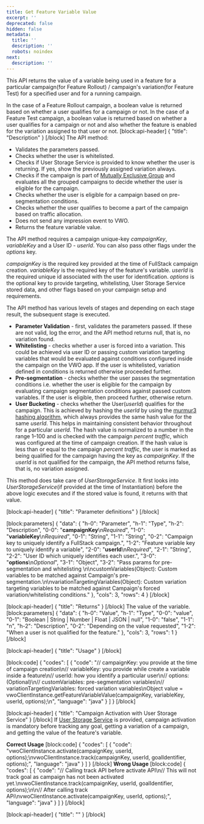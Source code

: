 ```yaml
---
title: Get Feature Variable Value
excerpt: ''
deprecated: false
hidden: false
metadata:
  title: ''
  description: ''
  robots: noindex
next:
  description: ''
---
```

This API returns the value of a variable being used in a feature for a particular campaign(for Feature Rollout) / campaign's variation(for Feature Test) for a specified user and for a running campaign.

In the case of a Feature Rollout campaign, a boolean value is returned based on whether a user qualifies for a campaign or not.
In the case of a Feature Test campaign, a boolean value is returned based on whether a user qualifies for a campaign or not and also whether the feature is enabled for the variation assigned to that user or not.
[block:api-header]
{
  "title": "Description"
}
[/block]
The API method:
  * Validates the parameters passed.
  * Checks whether the user is whitelisted.
  * Checks if User Storage Service is provided to know whether the user is returning. If yes, show the previously assigned variation always.
  * Checks if the campaign is part of [Mutually Exclusive Group](https://developers.vwo.com/docs/mutually-exclusive-groups) and evaluates all the grouped campaigns to decide whether the user is eligible for the campaign.
  * Checks whether the user is eligible for a campaign based on pre-segmentation conditions.
  * Checks whether the user qualifies to become a part of the campaign based on traffic allocation.
  * Does not send any impression event to VWO.
  * Returns the feature variable value.


The API method requires a campaign unique-key *campaignKey*, *variableKey* and a User ID - *userId*. You can also pass other flags under the *options* key.

*campaignKey* is the required key provided at the time of FullStack campaign creation.
*variableKey* is the required key of the feature's variable.
*userId* is the required unique id associated with the user for identification.
*options* is the optional key to provide targeting, whitelisting, User Storage Service stored data, and other flags based on your campaign setup and requirements.

The API method has various levels of stages and depending on each stage result, the subsequent stage is executed.

  * **Parameter Validation** - first, validates the parameters passed. If these are not valid, log the error, and the API method returns null, that is, no variation found.
  * **Whitelisting** - checks whether a user is forced into a variation. This could be achieved via user ID or passing custom variation targeting variables that would be evaluated against conditions configured inside the campaign on the VWO app. If the user is whitelisted, variation defined in conditions is returned otherwise proceeded further.
  * **Pre-segmentation** - checks whether the user passes the segmentation conditions i.e. whether the user is eligible for the campaign by evaluating campaign segmentation conditions against passed custom variables. If the user is eligible, then proceed further, otherwise return.
  * **User Bucketing** - checks whether the User(*userId*) qualifies for the campaign. This is achieved by hashing the *userId* by using the [murmur3 hashing algorithm](https://en.wikipedia.org/wiki/MurmurHash), which always provides the same hash value for the same *userId*. This helps in maintaining consistent behavior throughout for a particular *userId*. The hash value is normalized to a number in the range 1–100 and is checked with the campaign *percent traffic*, which was configured at the time of campaign creation. If the hash value is less than or equal to the campaign *percent traffic*, the user is marked as being qualified for the campaign having the key as *campaignKey*. If the *userId* is not qualified for the campaign, the API method returns false, that is, no variation assigned.

This method does take care of *UserStorageService*. It first looks into *UserStorageService*(if provided at the time of Instantiation) before the above logic executes and if the stored value is found, it returns with that value.


[block:api-header]
{
  "title": "Parameter definitions"
}
[/block]

[block:parameters]
{
  "data": {
    "h-0": "Parameter",
    "h-1": "Type",
    "h-2": "Description",
    "0-0": "**campaignKey**\n*Required*",
    "1-0": "**variableKey**\n*Required*",
    "0-1": "String",
    "1-1": "String",
    "0-2": "Campaign key to uniquely identify a FullStack campaign.",
    "1-2": "Feature variable key to uniquely identify a variable",
    "2-0": "**userId**\n*Required*",
    "2-1": "String",
    "2-2": "User ID which uniquely identifies each user.",
    "3-0": "**options**\n*Optional*",
    "3-1": "Object",
    "3-2": "Pass params for pre-segmentation and whitelisting \n\ncustomVariables(Object): Custom variables to be matched  against Campaign's pre-segmentation.\n\nvariationTargetingVariables(Object): Custom variation targeting variables to be matched  against Campaign's forced variation/whitelisting conditions."
  },
  "cols": 3,
  "rows": 4
}
[/block]

[block:api-header]
{
  "title": "Returns"
}
[/block]
The value of the variable.
[block:parameters]
{
  "data": {
    "h-0": "Value",
    "h-1": "Type",
    "0-0": "value",
    "0-1": "Boolean | String | Number | Float | JSON | null",
    "1-0": "false",
    "1-1": "n",
    "h-2": "Description",
    "0-2": "Depending on the value requested",
    "1-2": "When a user is not qualified for the feature."
  },
  "cols": 3,
  "rows": 1
}
[/block]

[block:api-header]
{
  "title": "Usage"
}
[/block]

[block:code]
{
  "codes": [
    {
      "code": "// campaignKey: you provide at the time of campaign creation\n// variableKey: you provide while create a variable inside a feature\n// userId: how you identify a particular user\n// options: (Optional)\n//   customVariables: pre-segmentation variables\n//   variationTargetingVariables: forced variation variables\nObject value = vwoClientInstance.getFeatureVariableValue(campaignKey, variableKey, userId, options);\n",
      "language": "java"
    }
  ]
}
[/block]

[block:api-header]
{
  "title": "Campaign Activation with User Storage Service"
}
[/block]
If [User Storage Service](https://developers.vwo.com/reference#fullstack-sdk-customization-implement-a-user-storage-service) is provided, campaign activation is mandatory before tracking any goal, getting a variation of a campaign, and getting the value of the feature's variable.

**Correct Usage**
[block:code]
{
  "codes": [
    {
      "code": "vwoClientInstance.activate(campaignKey, userId, options);\nvwoClientInstance.track(campaignKey, userId, goalIdentifier, options);",
      "language": "java"
    }
  ]
}
[/block]
**Wrong Usage**
[block:code]
{
  "codes": [
    {
      "code": "// Calling track API before activate API\n// This will not track goal as campaign has not been activated yet.\nvwoClientInstance.track(campaignKey, userId, goalIdentifier, options);\n\n// After calling track APi\nvwoClientInstance.activate(campaignKey, userId, options);",
      "language": "java"
    }
  ]
}
[/block]

[block:api-header]
{
  "title": ""
}
[/block]
